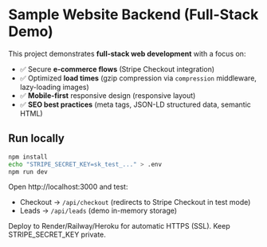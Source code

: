 # Sample Website Backend (Full-Stack Demo)

This project demonstrates **full-stack web development** with a focus on:

- ✅ Secure **e-commerce flows** (Stripe Checkout integration)
- ✅ Optimized **load times** (gzip compression via `compression` middleware, lazy-loading images)
- ✅ **Mobile-first** responsive design (responsive layout)
- ✅ **SEO best practices** (meta tags, JSON-LD structured data, semantic HTML)

## Run locally
```bash
npm install
echo "STRIPE_SECRET_KEY=sk_test_..." > .env
npm run dev
```

Open http://localhost:3000 and test:
- Checkout -> `/api/checkout` (redirects to Stripe Checkout in test mode)
- Leads -> `/api/leads` (demo in-memory storage)

Deploy to Render/Railway/Heroku for automatic HTTPS (SSL). Keep STRIPE_SECRET_KEY private.
